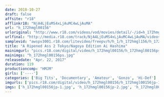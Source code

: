 ```yaml
---
date: 2018-10-27
draft: false
affsite: "r18"
afflinkr18: "NjA4LjEuMS4xLjAuMC4wLjAuMA"
url: "h_172hmgl00156"
urloriginal: "http://www.r18.com/videos/vod/movies/detail/-/id=h_172hmgl00156"
urlfinal: "http://media.r18.com/track/NjA4LjEuMS4xLjAuMC4wLjAuMA/videos/vod/movies/detail/-/id=h_172hmgl00156"
samplevid: "awspv3001.r18.com/litevideo/freepv/h/h_1/h_172hmgl156/h_172hmgl156_dmb_s.mp4"
title: "A Ripened Ass 2 Tokyo/Nagoya Edition Ai Hashima"
mainimgurl: "pics.r18.com/digital/video/h_172hmgl00156/h_172hmgl00156ps.jpg"
mainimgs: "h_172hmgl00156ps.jpg"
releasedate: "Apr. 22, 2017"
duration: 119
productioncomp: "HMJM"
girls: ['----']
categories: ['Big Tits', 'Documentary', 'Amateur', 'Gonzo', 'Hi-Def']
imgurls: ['pics.r18.com/digital/video/h_172hmgl00156/h_172hmgl00156jp-1.jpg', 'pics.r18.com/digital/video/h_172hmgl00156/h_172hmgl00156jp-2.jpg', 'pics.r18.com/digital/video/h_172hmgl00156/h_172hmgl00156jp-3.jpg', 'pics.r18.com/digital/video/h_172hmgl00156/h_172hmgl00156jp-4.jpg', 'pics.r18.com/digital/video/h_172hmgl00156/h_172hmgl00156jp-5.jpg', 'pics.r18.com/digital/video/h_172hmgl00156/h_172hmgl00156jp-6.jpg', 'pics.r18.com/digital/video/h_172hmgl00156/h_172hmgl00156jp-7.jpg', 'pics.r18.com/digital/video/h_172hmgl00156/h_172hmgl00156jp-8.jpg', 'pics.r18.com/digital/video/h_172hmgl00156/h_172hmgl00156jp-9.jpg', 'pics.r18.com/digital/video/h_172hmgl00156/h_172hmgl00156jp-10.jpg', 'pics.r18.com/digital/video/h_172hmgl00156/h_172hmgl00156jp-11.jpg', 'pics.r18.com/digital/video/h_172hmgl00156/h_172hmgl00156jp-12.jpg', 'pics.r18.com/digital/video/h_172hmgl00156/h_172hmgl00156jp-13.jpg', 'pics.r18.com/digital/video/h_172hmgl00156/h_172hmgl00156jp-14.jpg', 'pics.r18.com/digital/video/h_172hmgl00156/h_172hmgl00156jp-15.jpg', 'pics.r18.com/digital/video/h_172hmgl00156/h_172hmgl00156jp-16.jpg', 'pics.r18.com/digital/video/h_172hmgl00156/h_172hmgl00156jp-17.jpg', 'pics.r18.com/digital/video/h_172hmgl00156/h_172hmgl00156jp-18.jpg', 'pics.r18.com/digital/video/h_172hmgl00156/h_172hmgl00156jp-19.jpg', 'pics.r18.com/digital/video/h_172hmgl00156/h_172hmgl00156jp-20.jpg']
imgs: ['h_172hmgl00156jp-1.jpg', 'h_172hmgl00156jp-2.jpg', 'h_172hmgl00156jp-3.jpg', 'h_172hmgl00156jp-4.jpg', 'h_172hmgl00156jp-5.jpg', 'h_172hmgl00156jp-6.jpg', 'h_172hmgl00156jp-7.jpg', 'h_172hmgl00156jp-8.jpg', 'h_172hmgl00156jp-9.jpg', 'h_172hmgl00156jp-10.jpg', 'h_172hmgl00156jp-11.jpg', 'h_172hmgl00156jp-12.jpg', 'h_172hmgl00156jp-13.jpg', 'h_172hmgl00156jp-14.jpg', 'h_172hmgl00156jp-15.jpg', 'h_172hmgl00156jp-16.jpg', 'h_172hmgl00156jp-17.jpg', 'h_172hmgl00156jp-18.jpg', 'h_172hmgl00156jp-19.jpg', 'h_172hmgl00156jp-20.jpg']
---
```

